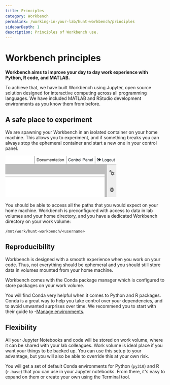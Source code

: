 ```yaml
---
title: Principles
category: Workbench
permalink: /working-in-your-lab/hunt-workbench/principles
sidebarDepth: 1
description: Principles of Workbench use.
---
```


# Workbench principles

**Workbench aims to improve your day to day work experience with Python, R code, and MATLAB.**

To achieve that, we have built Workbench using Jupyter, open source solution designed for interactive computing across all programming languages. We have included MATLAB and RStudio development environments as you know them from before.

<!-- see main page for licensing -->

## A safe place to experiment

We are spawning your Workbench in an isolated container on your home machine. This allows you to experiment, and if something breaks you can always stop the ephemeral container and start a new one in your control panel.

![wb_control_panel.png](./images/wb_control_panel.png)

You should be able to access all the paths that you would expect on your home machine. Workbench is preconfigured with access to data in lab volumes and your home directory, and you have a dedicated Workbench directory on your work volume:

```
/mnt/work/hunt-workbench/<username>
```

## Reproducibility

Workbench is designed with a smooth experience when you work on your code. Thus, not everything should be ephemeral and you should still store data in volumes mounted from your home machine.

Workbench comes with the Conda package manager which is configured to store packages on your work volume.

You will find Conda very helpful when it comes to Python and R packages. Conda is a great way to help you take control over your dependencies, and to avoid unwanted surprises over time. We recommend you to start with their guide to
-[Manage environments](https://conda.io/projects/conda/en/latest/user-guide/tasks/manage-environments.html).

## Flexibility

All your Jupyter Notebooks and code will be stored on work volume, where it can be shared with your lab
colleagues. Work volume is ideal place if you want your things to be backed up.
You can use this setup to your advantage, but you will also be able to override this at your own risk.

You will get a set of default Conda environments for Python (`py310`) and R (`r-base`) that you can use in your Jupyter notebooks. From there, it's easy to expand on them or create your own using the Terminal tool.
